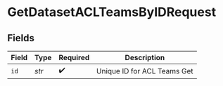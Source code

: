 # GetDatasetACLTeamsByIDRequest


## Fields

| Field                       | Type                        | Required                    | Description                 |
| --------------------------- | --------------------------- | --------------------------- | --------------------------- |
| `id`                        | *str*                       | :heavy_check_mark:          | Unique ID for ACL Teams Get |